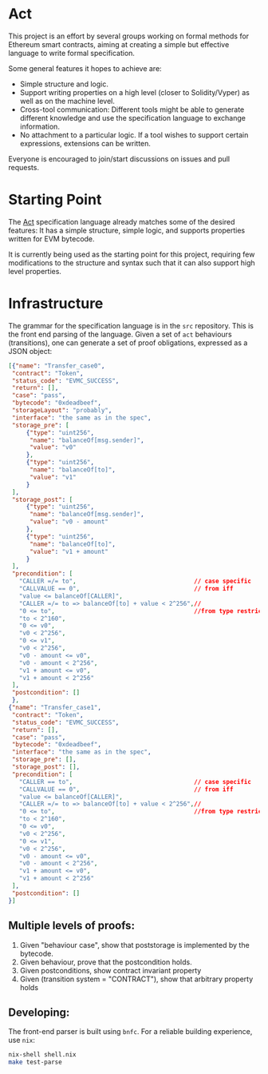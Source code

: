 Act
===

This project is an effort by several groups working on formal methods for Ethereum smart contracts, aiming at creating a simple but effective language to write formal specification.

Some general features it hopes to achieve are:
- Simple structure and logic.
- Support writing properties on a high level (closer to Solidity/Vyper) as well as on the machine level.
- Cross-tool communication: Different tools might be able to generate different knowledge and use the specification language to exchange information.
- No attachment to a particular logic. If a tool wishes to support certain expressions, extensions can be written.

Everyone is encouraged to join/start discussions on issues and pull requests.

Starting Point
==============

The [Act](https://github.com/dapphub/klab/blob/master/acts.md) specification language already matches some of the desired features: It has a simple structure, simple logic, and supports properties written for EVM bytecode.

It is currently being used as the starting point for this project, requiring few modifications to the structure and syntax such that it can also support high level properties.

Infrastructure
==============
The grammar for the specification language is in the `src` repository. This is the front end parsing of the language. Given a set of `act` behaviours (transitions), one can generate a set of proof obligations, expressed as a JSON object:
```json
[{"name": "Transfer_case0",
 "contract": "Token",
 "status_code": "EVMC_SUCCESS",
 "return": [],
 "case": "pass",
 "bytecode": "0xdeadbeef",
 "storageLayout": "probably",
 "interface": "the same as in the spec",
 "storage_pre": [
     {"type": "uint256",
      "name": "balanceOf[msg.sender]",
      "value": "v0"
     },
     {"type": "uint256",
      "name": "balanceOf[to]",
      "value": "v1"
     }
 ],
 "storage_post": [
     {"type": "uint256",
      "name": "balanceOf[msg.sender]",
      "value": "v0 - amount"
     },
     {"type": "uint256",
      "name": "balanceOf[to]",
      "value": "v1 + amount"
     }
 ],
 "precondition": [
   "CALLER =/= to",                                 // case specific
   "CALLVALUE == 0",                                // from iff
   "value <= balanceOf[CALLER]",
   "CALLER =/= to => balanceOf[to] + value < 2^256",//
   "0 <= to",                                       //from type restrictions
   "to < 2^160",
   "0 <= v0",
   "v0 < 2^256",
   "0 <= v1",
   "v0 < 2^256",
   "v0 - amount <= v0",
   "v0 - amount < 2^256",
   "v1 + amount <= v0",
   "v1 + amount < 2^256"
 ],
 "postcondition": []
 },
{"name": "Transfer_case1",
 "contract": "Token",
 "status_code": "EVMC_SUCCESS",
 "return": [],
 "case": "pass",
 "bytecode": "0xdeadbeef",
 "interface": "the same as in the spec",
 "storage_pre": [],
 "storage_post": [],
 "precondition": [
   "CALLER == to",                                  // case specific
   "CALLVALUE == 0",                                // from iff
   "value <= balanceOf[CALLER]",
   "CALLER =/= to => balanceOf[to] + value < 2^256",//
   "0 <= to",                                       //from type restrictions
   "to < 2^160",
   "0 <= v0",
   "v0 < 2^256",
   "0 <= v1",
   "v0 < 2^256",
   "v0 - amount <= v0",
   "v0 - amount < 2^256",
   "v1 + amount <= v0",
   "v1 + amount < 2^256"
 ],
 "postcondition": []
}]
```


Multiple levels of proofs:
--------------------------

1. Given "behaviour case", show that poststorage is implemented by the bytecode.
2. Given behaviour, prove that the postcondition holds.
3. Given postconditions, show contract invariant property
4. Given (transition system = "CONTRACT"), show that arbitrary property holds

Developing:
-----------

The front-end parser is built using `bnfc`. For a reliable building experience, use `nix`:
```sh
nix-shell shell.nix
make test-parse
```
